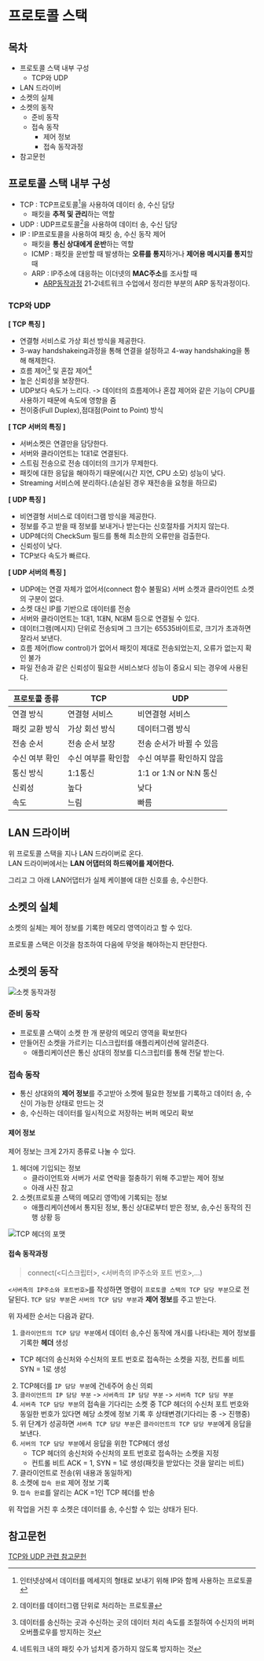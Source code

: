 # 프로토콜 스택

## 목차
- 프로토콜 스택 내부 구성
  - TCP와 UDP
- LAN 드라이버
- 소켓의 실체
- 소켓의 동작
  - 준비 동작
  - 접속 동작
    - 제어 정보
    - 접속 동작과정
- 참고문헌


## 프로토콜 스택 내부 구성
- TCP : TCP프로토콜[^TCP프로토콜]을 사용하여 데이터 송, 수신 담당
  - 패킷을 **추적 및 관리**하는 역할
- UDP : UDP프로토콜[^UDP프로토콜]을 사용하여 데이터 송, 수신 담당
- IP : IP프로토콜을 사용하여 패킷 송, 수신 동작 제어
  - 패킷을 **통신 상대에게 운반**하는 역할
  - ICMP : 패킷을 운반할 때 발생하는 **오류를 통지**하거나 **제어용 메시지를 통지**할때
  - ARP : IP주소에 대응하는 이더넷의 **MAC주소**를 조사할 때
    - [ARP동작과정](https://velog.io/@sunil1369/TCPIP-%EA%B8%B0%EC%B4%88%EC%99%80-JAVAC%EC%9D%84-%ED%99%9C%EC%9A%A9%ED%95%9C-%EB%84%A4%ED%8A%B8%EC%9B%8C%ED%81%AC-%ED%94%84%EB%A1%9C%EA%B7%B8%EB%9E%98%EB%B0%8D-1%EC%9E%A5) 21-2네트워크 수업에서 정리한 부분의 ARP 동작과정이다.

[^TCP프로토콜]: 인터넷상에서 데이터를 메세지의 형태로 보내기 위해 IP와 함께 사용하는 프로토콜
[^UDP프로토콜]: 데이터를 데이터그램 단위로 처리하는 프로토콜

### TCP와 UDP
**[ TCP 특징 ]**
- 연결형 서비스로 가상 회선 방식을 제공한다.
- 3-way handshakeing과정을 통해 연결을 설정하고 4-way handshaking을 통해 해제한다.
- 흐름 제어[^흐름제어] 및 혼잡 제어[^혼잡제어]
- 높은 신뢰성을 보장한다.
- UDP보다 속도가 느리다. -> 데이터의 흐름제어나 혼잡 제어와 같은 기능이 CPU를 사용하기 때문에 속도에 영향을 줌
- 전이중(Full Duplex),점대점(Point to Point) 방식

[^흐름제어]: 데이터를 송신하는 곳과 수신하는 곳의 데이터 처리 속도를 조절하여 수신자의 버퍼 오버플로우를 방지하는 것
[^혼잡제어]: 네트워크 내의 패킷 수가 넘치게 증가하지 않도록 방지하는 것

**[ TCP 서버의 특징 ]**
- 서버소켓은 연결만을 담당한다.
- 서버와 클라이언트는 1대1로 연결된다.
- 스트림 전송으로 전송 데이터의 크기가 무제한다.
- 패킷에 대한 응답을 해야하기 때문에(시간 지연, CPU 소모) 성능이 낮다.
- Streaming 서비스에 분리하다.(손실된 경우 재전송을 요청을 하므로)

**[ UDP 특징 ]**
- 비연결형 서비스로 데이터그램 방식을 제공한다.
- 정보를 주고 받을 때 정보를 보내거나 받는다는 신호절차를 거치지 않는다.
- UDP헤더의 CheckSum 필드를 통해 최소한의 오류만을 검출한다.
- 신뢰성이 낮다.
- TCP보다 속도가 빠르다.

**[ UDP 서버의 특징 ]**
- UDP에는 연결 자체가 없어서(connect 함수 불필요) 서버 소켓과 클라이언트 소켓의 구분이 없다.
- 소켓 대신 IP를 기반으로 데이터를 전송
- 서버와 클라이언트는 1대1, 1대N, N대M 등으로 연결될 수 있다.
- 데이터그램(메시지) 단위로 전송되며 그 크기는 65535바이트로, 크기가 초과하면 잘라서 보낸다.
- 흐름 제어(flow control)가 없어서 패킷이 제대로 전송되었는지, 오류가 없는지 확인 불가
- 파일 전송과 같은 신뢰성이 필요한 서비스보다 성능이 중요시 되는 경우에 사용된다.


| 프로토콜 종류 | TCP | UDP |
|------|-------|---|
| 연결 방식 | 연결형 서비스 | 비연결형 서비스 |
| 패킷 교환 방식 | 가상 회선 방식 | 데이터그램 방식 |
| 전송 순서 | 전송 순서 보장 | 전송 순서가 바뀔 수 있음 |
| 수신 여부 확인 | 수신 여부를 확인함 | 수신 여부를 확인하지 않음 |
| 통신 방식 | 1:1통신 | 1:1 or 1:N or N:N 통신 |
| 신뢰성 | 높다 | 낮다 |
| 속도 | 느림 | 빠름 |


## LAN 드라이버
위 프로토콜 스택을 지나 LAN 드라이버로 온다.<br/>
LAN 드라이버에서는 **LAN 어댑터의 하드웨어를 제어한다.**<br/>

그리고 그 아래 LAN어댑터가 실제 케이블에 대한 신호를 송, 수신한다.<br/>


## 소켓의 실체
소켓의 실체는 제어 정보를 기록한 메모리 영역이라고 할 수 있다.<br/>

프로토콜 스택은 이것을 참조하여 다음에 무엇을 해야하는지 판단한다.<br/>

## 소켓의 동작
![소켓 동작과정](asset/socket.PNG)

### 준비 동작
- 프로토콜 스택이 소켓 한 개 분량의 메모리 영역을 확보한다
- 만들어진 소켓을 가르키는 디스크립터를 애플리케이션에 알려준다.
  - 애플리케이션은 통신 상대의 정보를 디스크립터를 통해 전달 받는다.

### 접속 동작
- 통신 상대와의 **제어 정보**를 주고받아 소켓에 필요한 정보를 기록하고 데이터 송, 수신이 가능한 상태로 만드는 것
- 송, 수신하는 데이터를 일시적으로 저장하는 버퍼 메모리 확보

#### 제어 정보
제어 정보는 크게 2가지 종류로 나눌 수 있다.
1. 헤더에 기입되는 정보
   - 클라이언트와 서버가 서로 연락을 절충하기 위해 주고받는 제어 정보
   - 아래 사진 참고
2. 소켓(프로토콜 스택의 메모리 영역)에 기록되는 정보
   - 애플리케이션에서 통지된 정보, 통신 상대로부터 받은 정보, 송,수신 동작의 진행 상황 등

![TCP 헤더의 포맷](asset/tcp_header.PNG)


#### 접속 동작과정
> connect(<디스크립터>, <서버측의 IP주소와 포트 번호>,...)

`<서버측의 IP주소와 포트번호>`를 작성하면 명령이 `프로토콜 스택의 TCP 담당 부분`으로 전달된다.
`TCP 담당 부분`은 `서버의 TCP 담당 부분`과 **제어 정보**를 주고 받는다.

위 자세한 순서는 다음과 같다.
1. `클라이언트의 TCP 담당 부분`에서 데이터 송,수신 동작에 개시를 나타내는 제어 정보를 기록한 **헤더** 생성
  - TCP 헤더의 송신처와 수신처의 포트 번호로 접속하는 소켓을 지정, 컨트롤 비트 SYN = 1로 생성
2. TCP헤더를 `IP 담당 부분`에 건네주어 송신 의뢰
3. `클라이언트의 IP 담당 부분` -> `서버측의 IP 담당 부분` -> `서버측 TCP 담딩 부분`
4. `서버측 TCP 담당 부분`의 접속을 기다리는 소켓 중 TCP 헤더의 수신처 포트 번호와 동일한 번호가 있다면 헤당 소켓에 정보 기록 후 상태변경(기다리는 중 -> 진행중)
5. 위 단계가 성공하면 `서버측 TCP 담당 부분`은 `클라이언트의 TCP 담당 부분`에게 응답을 보낸다.
6. `서버의 TCP 담당 부분`에서 응답을 위한 TCP헤더 생성
   - TCP 헤더의 송신처와 수신처의 포트 번호로 접속하는 소켓을 지정
   - 컨트롤 비트 ACK = 1, SYN = 1로 생성(패킷을 받았다는 것을 알리는 비트)
7. 클라이언트로 전송(위 내용과 동일하게)
8. 소켓에 `접속 완료` 제어 정보 기록
9. `접속 완료`를 알리는 ACK =1인 TCP 헤더를 반송

위 작업을 거친 후 소켓은 데이터를 송, 수신할 수 있는 상태가 된다.



## 참고문헌
[TCP와 UDP 관련 참고문헌](https://mangkyu.tistory.com/15)